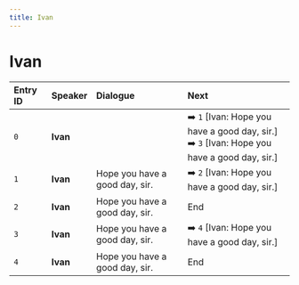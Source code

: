 ```yaml
---
title: Ivan
---
```


# Ivan


| Entry ID | Speaker | Dialogue | Next |
| :------- | :------ | :------- | :------------ |
| `0` | **Ivan** |  | ➡️ `1` \[Ivan: Hope you have a good day, sir\.\]<br>➡️ `3` \[Ivan: Hope you have a good day, sir\.\] |
| `1` | **Ivan** | Hope you have a good day, sir\. | ➡️ `2` \[Ivan: Hope you have a good day, sir\.\] |
| `2` | **Ivan** | Hope you have a good day, sir\. | End |
| `3` | **Ivan** | Hope you have a good day, sir\. | ➡️ `4` \[Ivan: Hope you have a good day, sir\.\] |
| `4` | **Ivan** | Hope you have a good day, sir\. | End |
